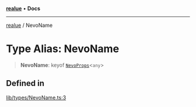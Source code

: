 [**realue**](../README.md) • **Docs**

***

[realue](../README.md) / NevoName

# Type Alias: NevoName

> **NevoName**: keyof [`NevoProps`](NevoProps.md)\<`any`\>

## Defined in

[lib/types/NevoName.ts:3](https://github.com/nevoland/realue/blob/0e31f412c843509c611a819f4eb2d8d824b887cf/lib/types/NevoName.ts#L3)
